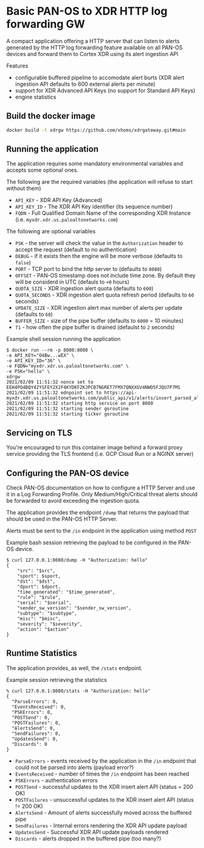 # Basic PAN-OS to XDR HTTP log forwarding GW
A compact application offering a HTTP server that can listen to alerts generated by the HTTP log forwarding feature available on all PAN-OS devices and forward them to Cortex XDR using its alert ingestion API

Features
* configurable buffered pipeline to accomodate alert burts (XDR alert ingestion API defaults to 600 external alerts per minute)
* support for XDR Advanced API Keys (no support for Standard API Keys)
* engine statistics

## Build the docker image
```bash
docker build -t xdrgw https://github.com/xhoms/xdrgateway.git#main
```

## Running the application
The application requires some mandatory environmental variables and accepts some optional ones.

The following are the required variables (the application will refuse to start without them)
* `API_KEY` - XDR API Key (Advanced)
* `API_KEY_ID` - The XDR API Key identifier (its sequence number)
* `FQDN` - Full Qualified Domain Name of the corresponding XDR Instance (i.e. `myxdr.xdr.us.paloaltonetworks.com`)

The following are optional variables
* `PSK` - the server will check the value in the `Authorization` header to accept the request (default to no authentication)
* `DEBUG` - if it exists then the engine will be more verbose (defaults to `false`)
* `PORT` - TCP port to bind the http server to (defaults to `8080`)
* `OFFSET` - PAN-OS timestamp does not include time zone. By default they will be considerd in UTC (defauls to `+0` hours)
* `QUOTA_SIZE` - XDR ingestion alert quota (defaults to `600`)
* `QUOTA_SECONDS` - XDR ingestion alert quota refresh period (defaults to `60` seconds)
* `UPDATE_SIZE` - XDR ingestion alert max number of alerts per update (defaults to `60`)
* `BUFFER_SIZE` - size of the pipe buffer (defaults to `6000` = 10 minutes)
* `T1` - how often the pipe buffer is drained (defaulst to `2` seconds)

Example shell session running the application

```text
$ docker run --rm -p 8080:8080 \
-e API_KEY="O4Bw...wEX" \
-e API_KEY_ID="36" \
-e FQDN="myxdr.xdr.us.paloaltonetworks.com" \
-e PSK="hello" \
xdrgw
2021/02/09 11:51:32 nonce set to EEH4PO4BQY42YSFEY2X2F4KYDKFZKJPCB7NGRET7FMX7QNXXGV4NWD5FJQU7P7MS
2021/02/09 11:51:32 ednpoint set to https://api-myxdr.xdr.us.paloaltonetworks.com/public_api/v1/alerts/insert_parsed_alerts/
2021/02/09 11:51:32 starting http service on port 8080
2021/02/09 11:51:32 starting sender goroutine
2021/02/09 11:51:32 starting ticker goroutine
```

## Servicing on TLS
You're encouraged to run this container image behind a forward proxy service providing the TLS frontend (i.e. GCP Cloud Run or a NGINX server)

## Configuring the PAN-OS device
Check PAN-OS documentation on how to configure a HTTP Server and use it in a Log Forwarding Profile. Only Medium/High/Critical threat alerts should be forwarded to avoid exceeding the ingestion quota.

The application provides the endpoint `/dump` that returns the payload that should be used in the PAN-OS HTTP Server.

Alerts must be sent to the `/in` endpoint in the application using method `POST`

Example bash session retrieving the payload to be configured in the PAN-OS device.

```text
$ curl 127.0.0.1:8080/dump -H "Authorization: hello" 
{
    "src": "$src",
    "sport": $sport,
    "dst": "$dst",
    "dport": $dport,
    "time_generated": "$time_generated",
    "rule": "$rule",
    "serial": "$serial",
    "sender_sw_version": "$sender_sw_version",
    "subtype": "$subtype",
    "misc": "$misc",
    "severity": "$severity",
    "action": "$action"
}
```

## Runtime Statistics
The application provides, as well, the `/stats` endpoint.

Example session retrieving the statistics
```text
% curl 127.0.0.1:8080/stats -H "Authorization: hello"
{
  "ParseErrors": 0,
  "EventsReceived": 0,
  "PSKErrors": 0,
  "POSTSend": 0,
  "POSTFailures": 0,
  "AlertsSend": 0,
  "SendFailures": 0,
  "UpdatesSend": 0,
  "Discards": 0
}
```

* `ParseErrors` - events received by the application in the `/in` endpoint that could not be parsed into alerts (payload error?)
* `EventsReceived` - number of times the `/in` endpoint has been reached
* `PSKErrors` - authentication errors
* `POSTSend` - successful updates to the XDR insert alert API (status = 200 OK)
* `POSTFailures` - unsuccessful updates to the XDR insert alert API (status != 200 OK)
* `AlertsSend` - Amount of alerts successfully moved across the buffered pipe
* `SendFailures` - Internal errors rendering the XDR API update payload
* `UpdatesSend` - Successful XDR API update payloads rendered
* `Discards` - alerts dropped in the buffered pipe (too many?)
